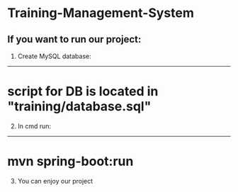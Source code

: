 # Training-Management-System
If you want to run our project:
---------------------
1) Create MySQL database:
------------------------
script for DB is located in "training/database.sql"
========================
2) In cmd run:
--------------
mvn spring-boot:run
===================
3) You can enjoy our project
